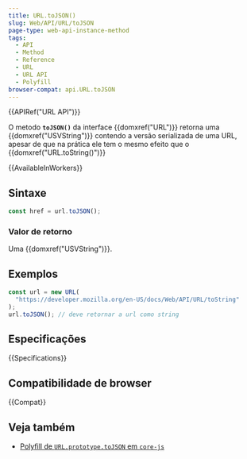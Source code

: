 ```yaml
---
title: URL.toJSON()
slug: Web/API/URL/toJSON
page-type: web-api-instance-method
tags:
  - API
  - Method
  - Reference
  - URL
  - URL API
  - Polyfill
browser-compat: api.URL.toJSON
---
```


{{APIRef("URL API")}}

O metodo **`toJSON()`** da interface {{domxref("URL")}} retorna uma {{domxref("USVString")}} contendo a versão serializada de uma URL, apesar de que na prática ele tem o mesmo efeito que o {{domxref("URL.toString()")}}

{{AvailableInWorkers}}

## Sintaxe

```js
const href = url.toJSON();
```

### Valor de retorno

Uma {{domxref("USVString")}}.

## Exemplos

```js
const url = new URL(
  "https://developer.mozilla.org/en-US/docs/Web/API/URL/toString"
);
url.toJSON(); // deve retornar a url como string
```

## Especificações

{{Specifications}}

## Compatibilidade de browser

{{Compat}}

## Veja também

- [Polyfill de `URL.prototype.toJSON` em `core-js`](https://github.com/zloirock/core-js#url-and-urlsearchparams)
